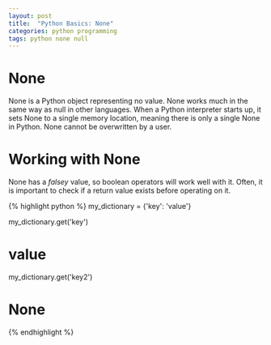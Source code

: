 ```yaml
---
layout: post
title:  "Python Basics: None"
categories: python programming
tags: python none null
---
```


# None
None is a Python object representing no value. 
None works much in the same way as null in other languages. 
When a Python interpreter starts up, it sets None to a single memory location, meaning there is only a single None in Python. 
None cannot be overwritten by a user. 

# Working with None
None has a *falsey* value, so boolean operators will work well with it. 
Often, it is important to check if a return value exists before operating on it. 

{% highlight python %}
my_dictionary = {'key': 'value'}

my_dictionary.get('key')
# value
my_dictionary.get('key2')
# None
{% endhighlight %}